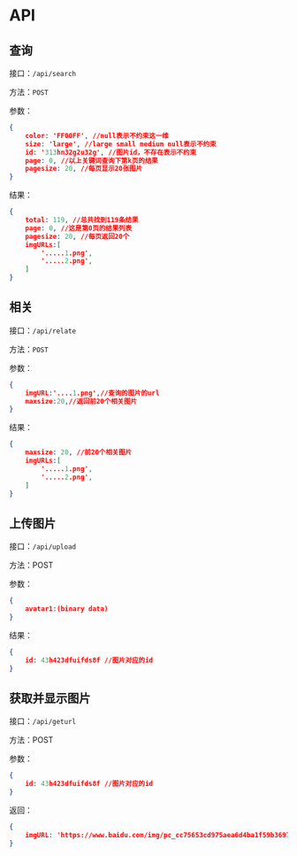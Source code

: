 # API

## 查询

接口：`/api/search`

方法：`POST`

参数：

```json
{
    color: 'FF00FF', //null表示不约束这一维
    size: 'large', //large small medium null表示不约束
    id: '313hn32g2u32g', //图片id，不存在表示不约束
    page: 0, //以上关键词查询下第k页的结果
    pagesize: 20, //每页显示20张图片
}
```

结果：

```json
{
    total: 119, //总共找到119条结果
    page: 0, //这是第0页的结果列表
    pagesize: 20, //每页返回20个
    imgURLs:[
        '.....1.png',
        '.....2.png',
    ]
}
```

## 相关

接口：`/api/relate`

方法：`POST`

参数：

```json
{
    imgURL:'....1.png',//查询的图片的url
    maxsize:20,//返回前20个相关图片
}
```

结果：

```json
{
    maxsize: 20, //前20个相关图片
    imgURLs:[
        '.....1.png',
        '.....2.png',
    ]
}
```

## 上传图片

接口：`/api/upload`

方法：POST

参数：

```json
{
	avatar1:(binary data) 
}
```

结果：

```json
{
    id: 43h423dfuifds8f //图片对应的id
}
```

## 获取并显示图片

接口：`/api/geturl`

方法：POST

参数：

```json
{
    id: 43h423dfuifds8f //图片对应的id
}
```

返回：

```json
{
    imgURL: 'https://www.baidu.com/img/pc_cc75653cd975aea6d4ba1f59b3697455.png'
}
```

